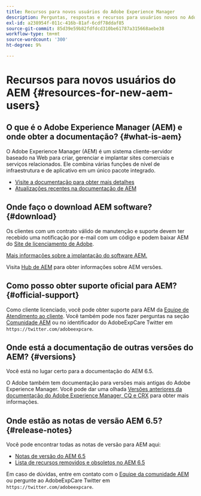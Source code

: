 ```yaml
---
title: Recursos para novos usuários do Adobe Experience Manager
description: Perguntas, respostas e recursos para usuários novos no Adobe Experience Manager
exl-id: a238954f-011c-416b-81af-6cdf78ddaf85
source-git-commit: 85d39e59b82fdfdcd310be61787a315668aebe38
workflow-type: tm+mt
source-wordcount: '300'
ht-degree: 9%

---
```


# Recursos para novos usuários do AEM {#resources-for-new-aem-users}

## O que é o Adobe Experience Manager (AEM) e onde obter a documentação? {#what-is-aem}

O Adobe Experience Manager (AEM) é um sistema cliente-servidor baseado na Web para criar, gerenciar e implantar sites comerciais e serviços relacionados. Ele combina várias funções de nível de infraestrutura e de aplicativo em um único pacote integrado.

* [Visite a documentação para obter mais detalhes](/help/sites-deploying/home.md)
* [Atualizações recentes na documentação de AEM](https://experienceleague.adobe.com/docs/experience-manager-release-information/aem-release-updates/doc-updates/documentation-updates.html?lang=en)

## Onde faço o download AEM software? {#download}

Os clientes com um contrato válido de manutenção e suporte devem ter recebido uma notificação por e-mail com um código e podem baixar AEM do [Site de licenciamento de Adobe](https://licensing.adobe.com/).

[Mais informações sobre a implantação do software AEM.](/help/sites-deploying/home.md)

Visita [Hub de AEM](https://experienceleague.adobe.com/docs/experience-manager-release-information/aem-release-updates/aem-releases-updates.html?lang=pt-BR) para obter informações sobre AEM versões.

## Como posso obter suporte oficial para AEM? {#official-support}

Como cliente licenciado, você pode obter suporte para AEM da [Equipe de Atendimento ao cliente](https://experienceleague.adobe.com/?support-solution=General&amp;lang=pt-BR#support). Você também pode nos fazer perguntas na seção [Comunidade AEM](https://experienceleaguecommunities.adobe.com:443/t5/adobe-experience-manager/ct-p/adobe-experience-manager-community) ou no identificador do AdobeExpCare Twitter em `https://twitter.com/adobeexpcare`.

## Onde está a documentação de outras versões do AEM? {#versions}

Você está no lugar certo para a documentação do AEM 6.5.

O Adobe também tem documentação para versões mais antigas do Adobe Experience Manager. Você pode dar uma olhada [Versões anteriores da documentação do Adobe Experience Manager, CQ e CRX](https://experienceleague.adobe.com/docs/experience-manager-release-information/aem-release-updates/previous-updates/aem-previous-versions.html?lang=pt-BR) para obter mais informações.

## Onde estão as notas de versão AEM 6.5? {#release-notes}

Você pode encontrar todas as notas de versão para AEM aqui:

* [Notas de versão do AEM 6.5](/help/release-notes/home.md)
* [Lista de recursos removidos e obsoletos no AEM 6.5](/help/release-notes/deprecated-removed-features.md)

Em caso de dúvidas, entre em contato com o [Equipe da comunidade AEM](https://help-forums.adobe.com/content/adobeforums/en/experience-manager-forum/adobe-experience-manager.html) ou pergunte ao AdobeExpCare Twitter em `https://twitter.com/adobeexpcare`.
